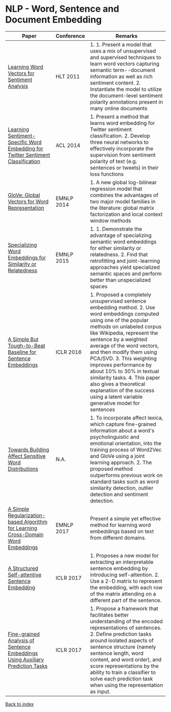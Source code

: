 # NLP - Word, Sentence and Document Embedding
|Paper|Conference|Remarks
|--|--|--|
|[Learning Word Vectors for Sentiment Analysis](https://ai.stanford.edu/~ang/papers/acl11-WordVectorsSentimentAnalysis.pdf)|HLT 2011|1. 1. Present a model that uses a mix of unsupervised and supervised techniques to learn word vectors capturing semantic term--document information as well as rich sentiment content. 2. Instantiate the model to utilize the document-level sentiment polarity annotations present in many online documents|
|[Learning Sentiment-Specific Word Embedding for Twitter Sentiment Classification](http://www.aclweb.org/anthology/P14-1146)|ACL 2014|1. Present a method that learns word embedding for Twitter sentiment classification. 2. Develop three neural networks to effectively incorporate the supervision from sentiment polarity of text (e.g. sentences or tweets) in their loss functions|
|[GloVe: Global Vectors for Word Representation](https://www.aclweb.org/anthology/D14-1162)|EMNLP 2014|1. A new global log-bilinear regression model that combines the advantages of two major model families in the literature: global matrix factorization and local context window methods|
|[Specializing Word Embeddings for Similarity or Relatedness](http://aclweb.org/anthology/D15-1242)|EMNLP 2015|1. 1. Demonstrate the advantage of specializing semantic word embeddings for either similarity or relatedness. 2.  Find that retrofitting and joint-learning approaches yield specialized semantic spaces and perform better than unspecialized spaces|
|[A Simple But Tough-to-Beat Baseline for Sentence Embeddings](https://openreview.net/pdf?id=SyK00v5xx)|ICLR 2016| 1. Proposed a completely unsupervised sentence embedding method. 2. Use word embeddings computed using one of the popular methods on unlabeled corpus like Wikipedia, represent the sentence by a weighted average of the word vectors, and then modify them using PCA/SVD. 3. This weighting improves performance by about 10% to 30% in textual similarity tasks. 4. This paper also gives a theoretical explanation of the success using a latent variable generative model for sentences|
|[Towards Building Affect Sensitive Word Distributions](https://openreview.net/pdf?id=By5SY2gA-)|N.A.|1. To incorporate affect lexica, which capture fine-grained information about a word's psycholinguistic and emotional orientation, into the training process of Word2Vec and GloVe using a joint learning approach. 2. The proposed method outperforms previous work on standard tasks such as word similarity detection, outlier detection and sentiment detection.|
|[A Simple Regularization-based Algorithm for Learning Cross-Domain Word Embeddings](http://aclweb.org/anthology/D17-1312)|EMNLP 2017|Present a simple yet effective method for learning word embeddings based on text from different domains.|
|[A Structured Self-attentive Sentence Embedding](https://arxiv.org/pdf/1703.03130)|ICLR 2017|1. Proposes a new model for extracting an interpretable sentence embedding by introducing self-attention. 2. Use a 2-D matrix to represent the embedding, with each row of the matrix attending on a different part of the sentence.|
|[Fine-grained Analysis of Sentence Embeddings Using Auxiliary Prediction Tasks](https://arxiv.org/pdf/1608.04207)|ICLR 2017|1. Propose a framework that facilitates better understanding of the encoded representations of sentences. 2. Define prediction tasks around isolated aspects of sentence structure (namely sentence length, word content, and word order), and score representations by the ability to train a classifier to solve each prediction task when using the representation as input.|

[Back to index](../README.md)

<!--stackedit_data:
eyJoaXN0b3J5IjpbLTY4NjAyODE0NywxMjg1ODIwOTI1LC0xND
U1OTk5NTQ5LDE1NzY4NjY1MzQsLTE3Nzc2MTkxMTRdfQ==
-->